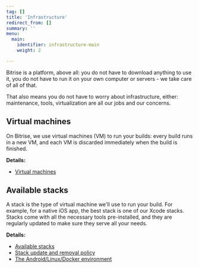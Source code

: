 ```yaml
---
tag: []
title: 'Infrastructure'
redirect_from: []
summary: ''
menu:
  main:
    identifier: infrastructure-main
    weight: 2

---
```

Bitrise is a platform, above all: you do not have to download anything to use it, you do not have to run it on your own computer or servers - we take care of all of that.

That also means you do not have to worry about infrastructure, either: maintenance, tools, virtualization are all our jobs and our concerns.

## Virtual machines

On Bitrise, we use virtual machines (VM) to run your builds: every build runs in a new VM, and each VM is discarded immediately when the build is finished.

**Details:**

* [Virtual machines](/infrastructure/virtual-machines/)

## Available stacks

A stack is the type of virtual machine we'll use to run your build. For example, for a native iOS app, the best stack is one of our Xcode stacks. Stacks come with all the necessary tools pre-installed, and they are regularly updated to make sure they serve all your needs.

**Details:**

* [Available stacks](/infrastructure/available-stacks/)
* [Stack update and removal policy](/infrastructure/stack-update-and-removal-policy/)
* [The Android/Linux/Docker environment](/infrastructure/the-environment/)
